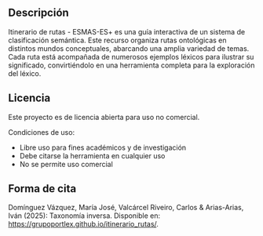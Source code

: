 ## Descripción

Itinerario de rutas - ESMAS-ES+ es una guía interactiva de un sistema de clasificación semántica. Este recurso organiza rutas ontológicas en distintos mundos conceptuales, abarcando una amplia variedad de temas. Cada ruta está acompañada de numerosos ejemplos léxicos para ilustrar su significado, convirtiéndolo en una herramienta completa para la exploración del léxico.

## Licencia

Este proyecto es de licencia abierta para uso no comercial.

Condiciones de uso:
- Libre uso para fines académicos y de investigación
- Debe citarse la herramienta en cualquier uso
- No se permite uso comercial

## Forma de cita

Domínguez Vázquez, María José, Valcárcel Riveiro, Carlos & Arias-Arias, Iván (2025): Taxonomía inversa. Disponible en: https://grupoportlex.github.io/itinerario_rutas/. 

